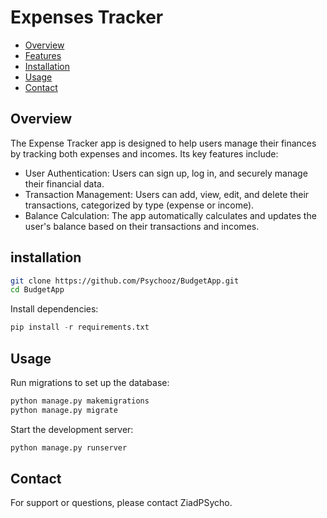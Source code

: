 
# Expenses Tracker

- [Overview](#overview)
- [Features](#features)
- [Installation](#installation)
- [Usage](#usage)
- [Contact](#contact)

## Overview
The Expense Tracker app is designed to help users manage their finances by tracking both expenses and incomes. Its key features include:
- User Authentication: Users can sign up, log in, and securely manage their financial data.
- Transaction Management: Users can add, view, edit, and delete their transactions, categorized by type (expense or income).
- Balance Calculation: The app automatically calculates and updates the user's balance based on their transactions and incomes.
## installation
   ```bash
   git clone https://github.com/Psychooz/BudgetApp.git
   cd BudgetApp
```
Install dependencies:
```python
pip install -r requirements.txt
```
## Usage
Run migrations to set up the database:
```python
python manage.py makemigrations
python manage.py migrate
```
Start the development server:
```python
python manage.py runserver
```
## Contact
For support or questions, please contact ZiadPSycho.
